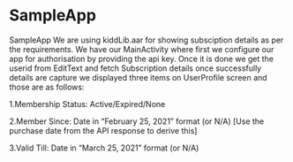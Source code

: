 # SampleApp
SampleApp
We are using kiddLib.aar for showing subsciption details as per the requirements.
We have our MainActivity where first we configure our app for authorisation by providing the api key.
Once it is done we get the userid from EditText and fetch Subscription details once successfully details are capture we displayed three items on UserProfile screen and those are as follows:

1.Membership Status: Active/Expired/None

2.Member Since: Date in “February 25, 2021” format (or N/A) [Use the purchase date from the API response to derive this]

3.Valid Till: Date in “March 25, 2021” format (or N/A)